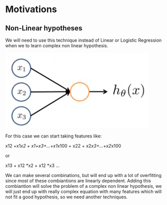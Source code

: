 # Motivations

## Non-Linear hypotheses

We will need to use this technique instead of Linear or Logistic Regression when we to learn complex non linear hypothesis.

<img src="/_Images/NeuralNetworks/nn1.png" alt="NN1" width="450"/>

For this case we can start taking features like:

x12 +x1*x2 + x1+x3+…+x1*x100 + x22 + x2*x3+…+x2*x100

or

x13 + x12 *x2 + x12 *x3 …


We can make several combinations, but will end up with a lot of overfitting since most of these combiantions are linearly dependent. 
Adding this combiantion will solve the problem of a complex non linear hypothesis, we will just end up with really complex equation 
with many features which will not fit a good hypothesis, so we need another techniques.
